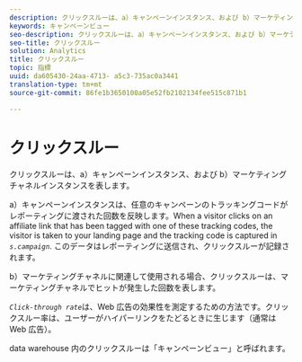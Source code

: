 ```yaml
---
description: クリックスルーは、a）キャンペーンインスタンス、および b）マーケティングチャネルインスタンスを表します。
keywords: キャンペーンビュー
seo-description: クリックスルーは、a）キャンペーンインスタンス、および b）マーケティングチャネルインスタンスを表します。
seo-title: クリックスルー
solution: Analytics
title: クリックスルー
topic: 指標
uuid: da605430-24aa-4713- a5c3-735ac0a3441
translation-type: tm+mt
source-git-commit: 86fe1b3650100a05e52fb2102134fee515c871b1

---
```



# クリックスルー

クリックスルーは、a）キャンペーンインスタンス、および b）マーケティングチャネルインスタンスを表します。

a）キャンペーンインスタンスは、任意のキャンペーンのトラッキングコードがレポーティングに渡された回数を反映します。When a visitor clicks on an affiliate link that has been tagged with one of these tracking codes, the visitor is taken to your landing page and the tracking code is captured in *`s.campaign`*. このデータはレポーティングに送信され、クリックスルーが記録されます。

b）マーケティングチャネルに関連して使用される場合、クリックスルーは、マーケティングチャネルでヒットが発生した回数を表します。

*`Click-through rate`*&#x200B;は、Web 広告の効果性を測定するための方法です。クリックスルー率は、ユーザーがハイパーリンクをたどるときに生じます（通常は Web 広告）。

data warehouse 内のクリックスルーは「キャンペーンビュー」と呼ばれます。
